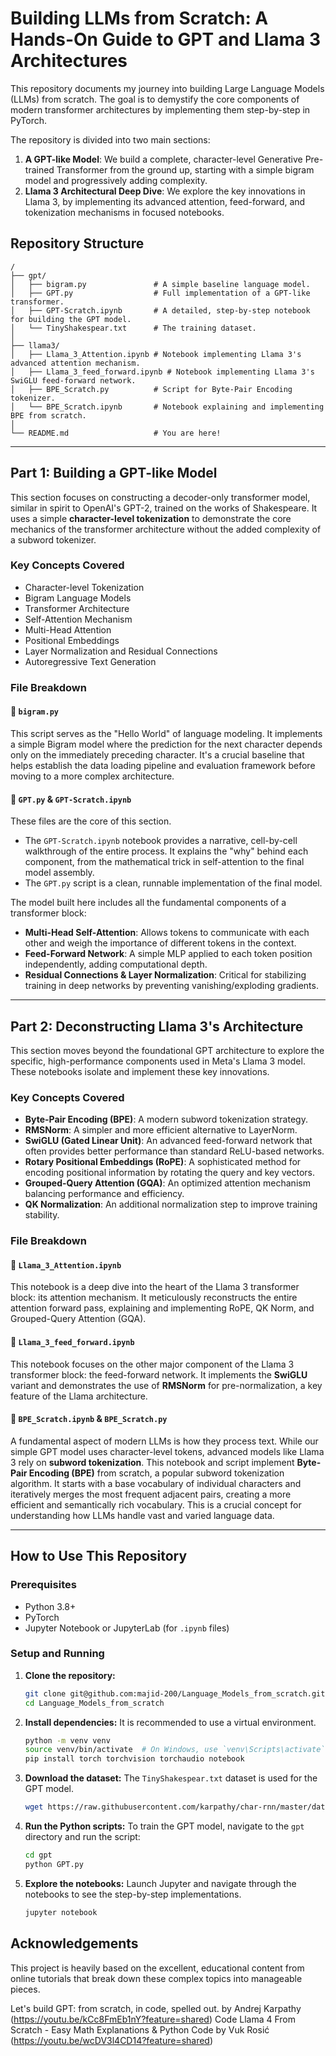 # Building LLMs from Scratch: A Hands-On Guide to GPT and Llama 3 Architectures

This repository documents my journey into building Large Language Models (LLMs) from scratch. The goal is to demystify the core components of modern transformer architectures by implementing them step-by-step in PyTorch.

The repository is divided into two main sections:
1.  **A GPT-like Model**: We build a complete, character-level Generative Pre-trained Transformer from the ground up, starting with a simple bigram model and progressively adding complexity.
2.  **Llama 3 Architectural Deep Dive**: We explore the key innovations in Llama 3, by implementing its advanced attention, feed-forward, and tokenization mechanisms in focused notebooks.

## Repository Structure

```
/
├── gpt/
│   ├── bigram.py               # A simple baseline language model.
│   ├── GPT.py                  # Full implementation of a GPT-like transformer.
│   ├── GPT-Scratch.ipynb       # A detailed, step-by-step notebook for building the GPT model.
│   └── TinyShakespear.txt      # The training dataset.
│
├── llama3/
│   ├── Llama_3_Attention.ipynb # Notebook implementing Llama 3's advanced attention mechanism.
│   ├── Llama_3_feed_forward.ipynb # Notebook implementing Llama 3's SwiGLU feed-forward network.
│   ├── BPE_Scratch.py          # Script for Byte-Pair Encoding tokenizer.
│   └── BPE_Scratch.ipynb       # Notebook explaining and implementing BPE from scratch.
│
└── README.md                   # You are here!
```

---

## Part 1: Building a GPT-like Model

This section focuses on constructing a decoder-only transformer model, similar in spirit to OpenAI's GPT-2, trained on the works of Shakespeare. It uses a simple **character-level tokenization** to demonstrate the core mechanics of the transformer architecture without the added complexity of a subword tokenizer.

### Key Concepts Covered
-   Character-level Tokenization
-   Bigram Language Models
-   Transformer Architecture
-   Self-Attention Mechanism
-   Multi-Head Attention
-   Positional Embeddings
-   Layer Normalization and Residual Connections
-   Autoregressive Text Generation

### File Breakdown

#### 📜 `bigram.py`
This script serves as the "Hello World" of language modeling. It implements a simple Bigram model where the prediction for the next character depends only on the immediately preceding character. It's a crucial baseline that helps establish the data loading pipeline and evaluation framework before moving to a more complex architecture.

#### 🤖 `GPT.py` & `GPT-Scratch.ipynb`
These files are the core of this section.
-   The `GPT-Scratch.ipynb` notebook provides a narrative, cell-by-cell walkthrough of the entire process. It explains the "why" behind each component, from the mathematical trick in self-attention to the final model assembly.
-   The `GPT.py` script is a clean, runnable implementation of the final model.

The model built here includes all the fundamental components of a transformer block:
-   **Multi-Head Self-Attention**: Allows tokens to communicate with each other and weigh the importance of different tokens in the context.
-   **Feed-Forward Network**: A simple MLP applied to each token position independently, adding computational depth.
-   **Residual Connections & Layer Normalization**: Critical for stabilizing training in deep networks by preventing vanishing/exploding gradients.

---

## Part 2: Deconstructing Llama 3's Architecture

This section moves beyond the foundational GPT architecture to explore the specific, high-performance components used in Meta's Llama 3 model. These notebooks isolate and implement these key innovations.

### Key Concepts Covered
-   **Byte-Pair Encoding (BPE)**: A modern subword tokenization strategy.
-   **RMSNorm**: A simpler and more efficient alternative to LayerNorm.
-   **SwiGLU (Gated Linear Unit)**: An advanced feed-forward network that often provides better performance than standard ReLU-based networks.
-   **Rotary Positional Embeddings (RoPE)**: A sophisticated method for encoding positional information by rotating the query and key vectors.
-   **Grouped-Query Attention (GQA)**: An optimized attention mechanism balancing performance and efficiency.
-   **QK Normalization**: An additional normalization step to improve training stability.

### File Breakdown

#### 🧠 `Llama_3_Attention.ipynb`
This notebook is a deep dive into the heart of the Llama 3 transformer block: its attention mechanism. It meticulously reconstructs the entire attention forward pass, explaining and implementing RoPE, QK Norm, and Grouped-Query Attention (GQA).

#### 🚀 `Llama_3_feed_forward.ipynb`
This notebook focuses on the other major component of the Llama 3 transformer block: the feed-forward network. It implements the **SwiGLU** variant and demonstrates the use of **RMSNorm** for pre-normalization, a key feature of the Llama architecture.

#### 🧩 `BPE_Scratch.ipynb` & `BPE_Scratch.py`
A fundamental aspect of modern LLMs is how they process text. While our simple GPT model uses character-level tokens, advanced models like Llama 3 rely on **subword tokenization**. This notebook and script implement **Byte-Pair Encoding (BPE)** from scratch, a popular subword tokenization algorithm. It starts with a base vocabulary of individual characters and iteratively merges the most frequent adjacent pairs, creating a more efficient and semantically rich vocabulary. This is a crucial concept for understanding how LLMs handle vast and varied language data.

---

## How to Use This Repository

### Prerequisites
-   Python 3.8+
-   PyTorch
-   Jupyter Notebook or JupyterLab (for `.ipynb` files)

### Setup and Running
1.  **Clone the repository:**
    ```bash
    git clone git@github.com:majid-200/Language_Models_from_scratch.git
    cd Language_Models_from_scratch
    ```

2.  **Install dependencies:**
    It is recommended to use a virtual environment.
    ```bash
    python -m venv venv
    source venv/bin/activate  # On Windows, use `venv\Scripts\activate`
    pip install torch torchvision torchaudio notebook
    ```

3.  **Download the dataset:**
    The `TinyShakespear.txt` dataset is used for the GPT model.
    ```bash
    wget https://raw.githubusercontent.com/karpathy/char-rnn/master/data/tinyshakespeare/input.txt -O gpt/TinyShakespear.txt
    ```

4.  **Run the Python scripts:**
    To train the GPT model, navigate to the `gpt` directory and run the script:
    ```bash
    cd gpt
    python GPT.py
    ```

5.  **Explore the notebooks:**
    Launch Jupyter and navigate through the notebooks to see the step-by-step implementations.
    ```bash
    jupyter notebook
    ```

## Acknowledgements
This project is heavily based on the excellent, educational content from online tutorials that break down these complex topics into manageable pieces.

Let's build GPT: from scratch, in code, spelled out. by Andrej Karpathy (https://youtu.be/kCc8FmEb1nY?feature=shared)
Code Llama 4 From Scratch - Easy Math Explanations & Python Code by Vuk Rosić (https://youtu.be/wcDV3l4CD14?feature=shared)

